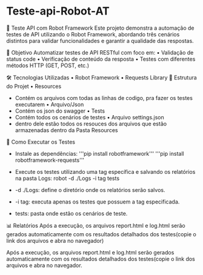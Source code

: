 # Teste-api-Robot-AT

🧪 Teste API com Robot Framework
Este projeto demonstra a automação de testes de API utilizando o Robot Framework, abordando três cenários distintos para validar funcionalidades e garantir a qualidade das respostas.

📌 Objetivo
Automatizar testes de API RESTful com foco em:
• 	Validação de status code
• 	Verificação de conteúdo da resposta
• 	Testes com diferentes métodos HTTP (GET, POST, etc.)

🛠️ Tecnologias Utilizadas
• 	Robot Framework
• 	Requests Library
📁 Estrutura do Projet
 • 	Resources
   - Contém  os arquivos com  todas as linhas de codigo, pra fazer os testes executarem
 •  Arquivo/Json
   - Contém os json do swagger
 •   Tests
   - Contém todos os cenários de testes
 •  Arquivo settings.json
   - dentro dele estão todos os resouces dos arquivos que estão armazenadas dentro da Pasta Resources
 
 🚀 Como Executar os Testes
- Instale as dependências:
'''pip install robotframework'''
'''pip install robotframework-requests'''

- Execute os testes utilizando uma tag específica e salvando os relatórios na pasta Logs:
robot -d ./Logs -i tag tests
- -d ./Logs: define o diretório onde os relatórios serão salvos.
- -i tag: executa apenas os testes que possuem a tag especificada.
- tests: pasta onde estão os cenários de teste.


📊 Relatórios
Após a execução, os arquivos report.html e log.html serão gerados automaticamente com os resultados detalhados dos testes(copie o link dos arquivos e abra no navegador)




Após a execução, os arquivos report.html e log.html serão gerados automaticamente com os resultados detalhados dos testes(copie o link dos arquivos e abra no navegador.



